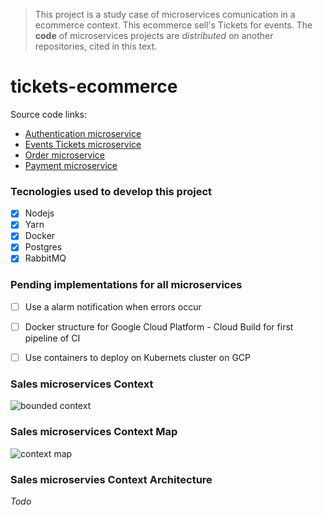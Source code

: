 > This project is a study case of microservices comunication in a ecommerce context. This ecommerce sell's Tickets for events. The **code** of microservices projects are *distributed* on another repositories, cited in this text.

# tickets-ecommerce

Source code links:

- [Authentication microservice](https://github.com/PgPedroGabriel/auth-microservice)
- [Events Tickets microservice](https://github.com/PgPedroGabriel/events-tickets-microservice)
- [Order microservice](https://github.com/PgPedroGabriel/order-microservice)
- [Payment microservice](https://github.com/PgPedroGabriel/payment-worker-microservice)

### Tecnologies used to develop this project

- [x] Nodejs
- [x] Yarn
- [x] Docker
- [x] Postgres
- [x] RabbitMQ

### Pending implementations for all microservices

- [ ] Use a alarm notification when errors occur
- [ ] Docker structure for Google Cloud Platform - Cloud Build for first pipeline of CI
- [ ] Use containers to deploy on Kubernets cluster on GCP


### Sales microservices Context

![bounded context](https://github.com/PgPedroGabriel/tickets-ecommerce/images/ddd1.png "Bounded context")

### Sales microservices Context Map

![context map](https://github.com/PgPedroGabriel/tickets-ecommerce/images/ddd2.png "context map")

### Sales microservies Context Architecture

*Todo*